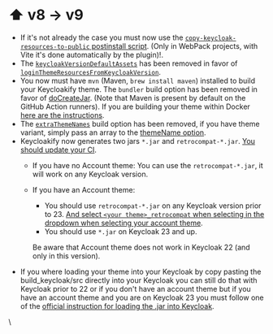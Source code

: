 # ⬆️ v8 -> v9

* If it's not already the case you must now use the [`copy-keycloak-resources-to-public` postinstall script](https://github.com/keycloakify/keycloakify-starter/blob/92b20fe74154ef8cf037f4b156eb3b2e5264a074/package.json#L11). (Only in WebPack projects, with Vite it's done automatically by the plugin)!.
* The [`keycloakVersionDefaultAssets`](https://docs.keycloakify.dev/v/v8/build-options#keycloakversiondefaultassets) has been removed in favor of [`loginThemeResourcesFromKeycloakVersion`](../configuration-options/#loginthemeresourcesfromkeycloakversion).
* You now must have `mvn` (Maven, `brew install maven`) installed to build your Keycloakify theme. The `bundler` build option has been removed in favor of [doCreateJar](../configuration-options/#docreatejar). (Note that Maven is present by default on the GitHub Action runners). If you are building your theme within Docker [here are the instructions](../importing-your-theme-in-keycloak.md#using-docker).
* The [`extraThemeNames`](https://docs.keycloakify.dev/v/v8/build-options#extrathemenames) build option has been removed, if you have theme variant, simply pass an array to the [themeName option](../configuration-options/#themename).
* Keycloakify now generates two jars `*.jar` and `retrocompat-*.jar`. [You should update your CI](https://github.com/keycloakify/keycloakify-starter/commit/c9aad1406502ba08c654ade4bfa95bf3a6e93830).
  * If you have no Account theme: You can use the `retrocompat-*.jar`, it will work on any Keycloak version.
  *   If you have an Account theme:

      * You should use `retrocompat-*.jar` on any Keycloak version prior to 23. [And select `<your theme>_retrocompat` when selecting in the dropdown when selecting your account theme](https://github.com/keycloakify/keycloakify/assets/6702424/bc0c988a-9fc1-4c45-a37a-fcf98b7096af).
      * You should use `*.jar` on Keycloak 23 and up.

      Be aware that Account theme does not work in Keycloak 22 (and only in this version).
* If you where loading your theme into your Keycloak by copy pasting the build\_keycloak/src directly into your Keycloak you can still do that with Keycloak prior to 22 or if you don't have an account theme but if you have an account theme and you are on Keycloak 23 you must follow one of the [official instruction for loading the .jar into Keycloak](../importing-your-theme-in-keycloak.md).

\\
